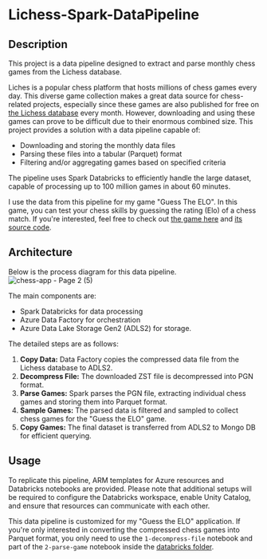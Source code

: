 # Lichess-Spark-DataPipeline

## Description
This project is a data pipeline designed to extract and parse monthly chess games from the Lichess database.

Liches is a popular chess platform that hosts millions of chess games every day. This diverse game collection makes a great data source for chess-related projects, especially since these games are also published for free on [the Lichess database](https://database.lichess.org/) every month. However, downloading and using these games can prove to be difficult due to their enormous combined size. This project provides a solution with a data pipeline capable of:
- Downloading and storing the monthly data files
- Parsing these files into a tabular (Parquet) format
- Filtering and/or aggregating games based on specified criteria

The pipeline uses Spark Databricks to efficiently handle the large dataset, capable of processing up to 100 million games in about 60 minutes.

I use the data from this pipeline for my game "Guess The ELO". In this game, you can test your chess skills by guessing the rating (Elo) of a chess match. If you're interested, feel free to check out [the game here](https://hieuimba.itch.io/guess-the-elo) and [its source code](https://github.com/hieuimba/Guess-The-ELO).

## Architecture
Below is the process diagram for this data pipeline. 
![chess-app - Page 2 (5)](https://github.com/user-attachments/assets/db1211af-9701-42e1-a60c-ffeefc3eff51)

The main components are:
- Spark Databricks for data processing
- Azure Data Factory for orchestration
- Azure Data Lake Storage Gen2 (ADLS2) for storage.

The detailed steps are as follows:
1. **Copy Data:** Data Factory copies the compressed data file from the Lichess database to ADLS2. 
2. **Decompress File:** The downloaded ZST file is decompressed into PGN format.
3. **Parse Games:** Spark parses the PGN file, extracting individual chess games and storing them into Parquet format.
4. **Sample Games:** The parsed data is filtered and sampled to collect chess games for the "Guess the ELO" game.
5. **Copy Games:** The final dataset is transferred from ADLS2 to Mongo DB for efficient querying.

## Usage
To replicate this pipeline, ARM templates for Azure resources and Databricks notebooks are provided. 
Please note that additional setups will be required to configure the Databricks workspace, enable Unity Catalog, and ensure that resources can communicate with each other.

This data pipeline is customized for my "Guess the ELO" application. If you're only interested in converting the compressed chess games into Parquet format, you only need to use the `1-decompress-file` notebook and part of the `2-parse-game` notebook inside the [databricks folder](https://github.com/hieuimba/Lichess-Spark-DataPipeline/tree/main/databricks).
